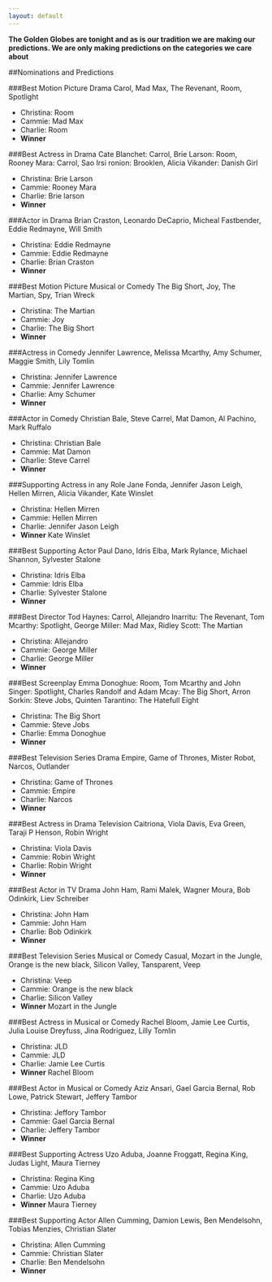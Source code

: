 ```yaml
---
layout: default
---
```


**The Golden Globes are tonight and as is our tradition we are making our predictions. We are only making predictions on the categories we care about**

##Nominations and Predictions

###Best Motion Picture Drama
Carol, Mad Max, The Revenant, Room, Spotlight

* Christina: Room
* Cammie: Mad Max
* Charlie: Room
* **Winner**

###Best Actress in Drama
Cate Blanchet: Carrol, Brie Larson: Room, Rooney Mara: Carrol, Sao Irsi ronion: Brooklen, Alicia Vikander: Danish Girl

* Christina: Brie Larson
* Cammie: Rooney Mara
* Charlie: Brie larson
* **Winner**

###Actor in Drama
Brian Craston, Leonardo DeCaprio, Micheal Fastbender, Eddie Redmayne, Will Smith

* Christina: Eddie Redmayne
* Cammie: Eddie Redmayne
* Charlie: Brian Craston
* **Winner**

###Best Motion Picture Musical or Comedy
The Big Short, Joy, The Martian, Spy, Trian Wreck

* Christina: The Martian
* Cammie: Joy
* Charlie: The Big Short
* **Winner**

###Actress in Comedy
Jennifer Lawrence, Melissa Mcarthy, Amy Schumer, Maggie Smith, Lily Tomlin

* Christina: Jennifer Lawrence
* Cammie: Jennifer Lawrence
* Charlie: Amy Schumer
* **Winner**

###Actor in Comedy
Christian Bale, Steve Carrel, Mat Damon, Al Pachino, Mark Ruffalo

* Christina: Christian Bale
* Cammie: Mat Damon
* Charlie: Steve Carrel
* **Winner**

###Supporting Actress in any Role
Jane Fonda, Jennifer Jason Leigh, Hellen Mirren, Alicia Vikander, Kate Winslet

* Christina: Hellen Mirren
* Cammie: Hellen Mirren
* Charlie: Jennifer Jason Leigh
* **Winner** Kate Winslet

###Best Supporting Actor
Paul Dano, Idris Elba, Mark Rylance, Michael Shannon, Sylvester Stalone

* Christina: Idris Elba
* Cammie: Idris Elba
* Charlie: Sylvester Stalone
* **Winner**

###Best Director
Tod Haynes: Carrol, Allejandro Inarritu: The Revenant, Tom Mcarthy: Spotlight, George Miller: Mad Max, Ridley Scott: The Martian

* Christina: Allejandro
* Cammie: George Miller
* Charlie: George Miller
* **Winner**

###Best Screenplay
Emma Donoghue: Room, Tom Mcarthy and John Singer: Spotlight, Charles Randolf and Adam Mcay: The Big Short, Arron Sorkin: Steve Jobs, Quinten Tarantino: The Hatefull Eight

* Christina: The Big Short
* Cammie: Steve Jobs
* Charlie: Emma Donoghue
* **Winner**

###Best Television Series Drama
Empire, Game of Thrones, Mister Robot, Narcos, Outlander

* Christina: Game of Thrones
* Cammie: Empire
* Charlie: Narcos
* **Winner**

###Best Actress in Drama Television
Caitriona, Viola Davis, Eva Green, Taraji P Henson, Robin Wright

* Christina: Viola Davis
* Cammie: Robin Wright
* Charlie: Robin Wright
* **Winner**

###Best Actor in TV Drama
John Ham, Rami Malek, Wagner Moura, Bob Odinkirk, Liev Schreiber

* Christina: John Ham
* Cammie: John Ham
* Charlie: Bob Odinkirk
* **Winner**

###Best Television Series Musical or Comedy
Casual, Mozart in the Jungle, Orange is the new black, Silicon Valley, Tansparent, Veep

* Christina: Veep 
* Cammie: Orange is the new black
* Charlie: Silicon Valley
* **Winner** Mozart in the Jungle

###Best Actress in Musical or Comedy
Rachel Bloom, Jamie Lee Curtis, Julia Louise Dreyfuss, Jina Rodriguez, Lilly Tomlin

* Christina: JLD
* Cammie: JLD
* Charlie: Jamie Lee Curtis
* **Winner** Rachel Bloom

###Best Actor in Musical or Comedy
Aziz Ansari, Gael Garcia Bernal, Rob Lowe, Patrick Stewart, Jeffery Tambor

* Christina: Jeffory Tambor
* Cammie: Gael Garcia Bernal
* Charlie: Jeffery Tambor
* **Winner**

###Best Supporting Actress
Uzo Aduba, Joanne Froggatt, Regina King, Judas Light, Maura Tierney

* Christina: Regina King
* Cammie: Uzo Aduba
* Charlie: Uzo Aduba
* **Winner** Maura Tierney

###Best Supporting Actor
Allen Cumming, Damion Lewis, Ben Mendelsohn, Tobias Menzies, Christian Slater

* Christina: Allen Cumming
* Cammie: Christian Slater
* Charlie: Ben Mendelsohn
* **Winner**

















